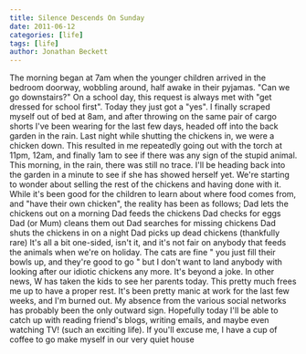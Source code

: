 ```yaml
---
title: Silence Descends On Sunday
date: 2011-06-12
categories: [life]
tags: [life]
author: Jonathan Beckett
---
```


The morning began at 7am when the younger children arrived in the bedroom doorway, wobbling around, half awake in their pyjamas. "Can we go downstairs?" On a school day, this request is always met with "get dressed for school first". Today they just got a "yes". I finally scraped myself out of bed at 8am, and after throwing on the same pair of cargo shorts I've been wearing for the last few days, headed off into the back garden in the rain. Last night while shutting the chickens in, we were a chicken down. This resulted in me repeatedly going out with the torch at 11pm, 12am, and finally 1am to see if there was any sign of the stupid animal. This morning, in the rain, there was still no trace. I'll be heading back into the garden in a minute to see if she has showed herself yet. We're starting to wonder about selling the rest of the chickens and having done with it. While it's been good for the children to learn about where food comes from, and "have their own chicken", the reality has been as follows; Dad lets the chickens out on a morning Dad feeds the chickens Dad checks for eggs Dad (or Mum) cleans them out Dad searches for missing chickens Dad shuts the chickens in on a night Dad picks up dead chickens (thankfully rare) It's all a bit one-sided, isn't it, and it's not fair on anybody that feeds the animals when we're on holiday. The cats are fine " you just fill their bowls up, and they're good to go " but I don't want to land anybody with looking after our idiotic chickens any more. It's beyond a joke. In other news, W has taken the kids to see her parents today. This pretty much frees me up to have a proper rest. It's been pretty manic at work for the last few weeks, and I'm burned out. My absence from the various social networks has probably been the only outward sign. Hopefully today I'll be able to catch up with reading friend's blogs, writing emails, and maybe even watching TV! (such an exciting life). If you'll excuse me, I have a cup of coffee to go make myself in our very quiet house